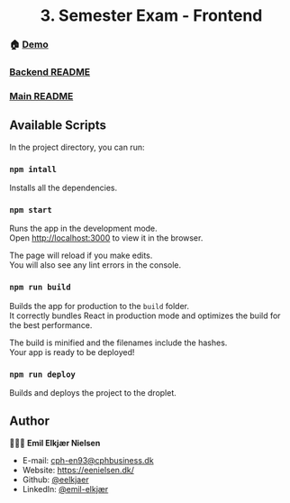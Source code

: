 <h1 align="center">3. Semester Exam - Frontend</h1>

### 🏠 [Demo](https://eenielsen.dk)

### [Backend README](../backend/)
### [Main README](https://github.com/eelkjaer/3-Semester-Exam/)

## Available Scripts

In the project directory, you can run:

### `npm intall`
Installs all the dependencies.


### `npm start`
Runs the app in the development mode.\
Open [http://localhost:3000](http://localhost:3000) to view it in the browser.

The page will reload if you make edits.\
You will also see any lint errors in the console.


### `npm run build`
Builds the app for production to the `build` folder.\
It correctly bundles React in production mode and optimizes the build for the best performance.

The build is minified and the filenames include the hashes.\
Your app is ready to be deployed!

### `npm run deploy`
Builds and deploys the project to the droplet.


## Author

👨🏼‍💻 **Emil Elkjær Nielsen**
* E-mail: [cph-en93@cphbusiness.dk](mailto:cph-en93@cphbusiness.dk)
* Website: https://eenielsen.dk/
* Github: [@eelkjaer](https://github.com/eelkjaer)
* LinkedIn: [@emil-elkjær](https://linkedin.com/in/emil-elkjær)